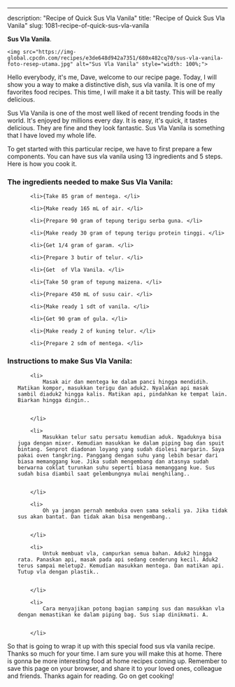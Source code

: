 ---
description: "Recipe of Quick Sus Vla Vanila"
title: "Recipe of Quick Sus Vla Vanila"
slug: 1081-recipe-of-quick-sus-vla-vanila

<p>
	<strong>Sus Vla Vanila</strong>. 
	
</p>
<p>
	
	<img src="https://img-global.cpcdn.com/recipes/e3de648d942a7351/680x482cq70/sus-vla-vanila-foto-resep-utama.jpg" alt="Sus Vla Vanila" style="width: 100%;">
	
	
</p>
<p>
	Hello everybody, it's me, Dave, welcome to our recipe page. Today, I will show you a way to make a distinctive dish, sus vla vanila. It is one of my favorites food recipes. This time, I will make it a bit tasty. This will be really delicious.
</p>
	
<p>
	
</p>
<p>
	Sus Vla Vanila is one of the most well liked of recent trending foods in the world. It's enjoyed by millions every day. It is easy, it's quick, it tastes delicious. They are fine and they look fantastic. Sus Vla Vanila is something that I have loved my whole life.
</p>

<p>
To get started with this particular recipe, we have to first prepare a few components. You can have sus vla vanila using 13 ingredients and 5 steps. Here is how you cook it.
</p>

<h3>The ingredients needed to make Sus Vla Vanila:</h3>

<ol>
	
		<li>{Take 85 gram of mentega. </li>
	
		<li>{Make ready 165 mL of air. </li>
	
		<li>{Prepare 90 gram of tepung terigu serba guna. </li>
	
		<li>{Make ready 30 gram of tepung terigu protein tinggi. </li>
	
		<li>{Get 1/4 gram of garam. </li>
	
		<li>{Prepare 3 butir of telur. </li>
	
		<li>{Get  of Vla Vanila. </li>
	
		<li>{Take 50 gram of tepung maizena. </li>
	
		<li>{Prepare 450 mL of susu cair. </li>
	
		<li>{Make ready 1 sdt of vanila. </li>
	
		<li>{Get 90 gram of gula. </li>
	
		<li>{Make ready 2 of kuning telur. </li>
	
		<li>{Prepare 2 sdm of mentega. </li>
	
</ol>
<p>
	
</p>

<h3>Instructions to make Sus Vla Vanila:</h3>

<ol>
	
		<li>
			Masak air dan mentega ke dalam panci hingga mendidih. Matikan kompor, masukkan terigu dan aduk2. Nyalakan api masak sambil diaduk2 hingga kalis. Matikan api, pindahkan ke tempat lain. Biarkan hingga dingin..
			
			
		</li>
	
		<li>
			Masukkan telur satu persatu kemudian aduk. Ngaduknya bisa juga dengan mixer. Kemudian masukkan ke dalam piping bag dan spuit bintang. Senprot diadonan loyang yang sudah diolesi margarin. Saya pakai oven tangkring. Panggang dengan suhu yang lebih besar dari biasa memanggang kue. Jika sudah mengembang dan atasnya sudah berwarna coklat turunkan suhu seperti biasa memanggang kue. Sus sudah bisa diambil saat gelembungnya mulai menghilang..
			
			
		</li>
	
		<li>
			Oh ya jangan pernah membuka oven sama sekali ya. Jika tidak sus akan bantat. Dan tidak akan bisa mengembang..
			
			
		</li>
	
		<li>
			Untuk membuat vla, campurkan semua bahan. Aduk2 hingga rata. Panaskan api, masak pada api sedang cenderung kecil. Aduk2 terus sampai meletup2. Kemudian masukkan mentega. Dan matikan api. Tutup vla dengan plastik..
			
			
		</li>
	
		<li>
			Cara menyajikan potong bagian samping sus dan masukkan vla dengan memastikan ke dalam piping bag. Sus siap dinikmati. A.
			
			
		</li>
	
</ol>

<p>
	
</p>

<p>
	So that is going to wrap it up with this special food sus vla vanila recipe. Thanks so much for your time. I am sure you will make this at home. There is gonna be more interesting food at home recipes coming up. Remember to save this page on your browser, and share it to your loved ones, colleague and friends. Thanks again for reading. Go on get cooking!
</p>

